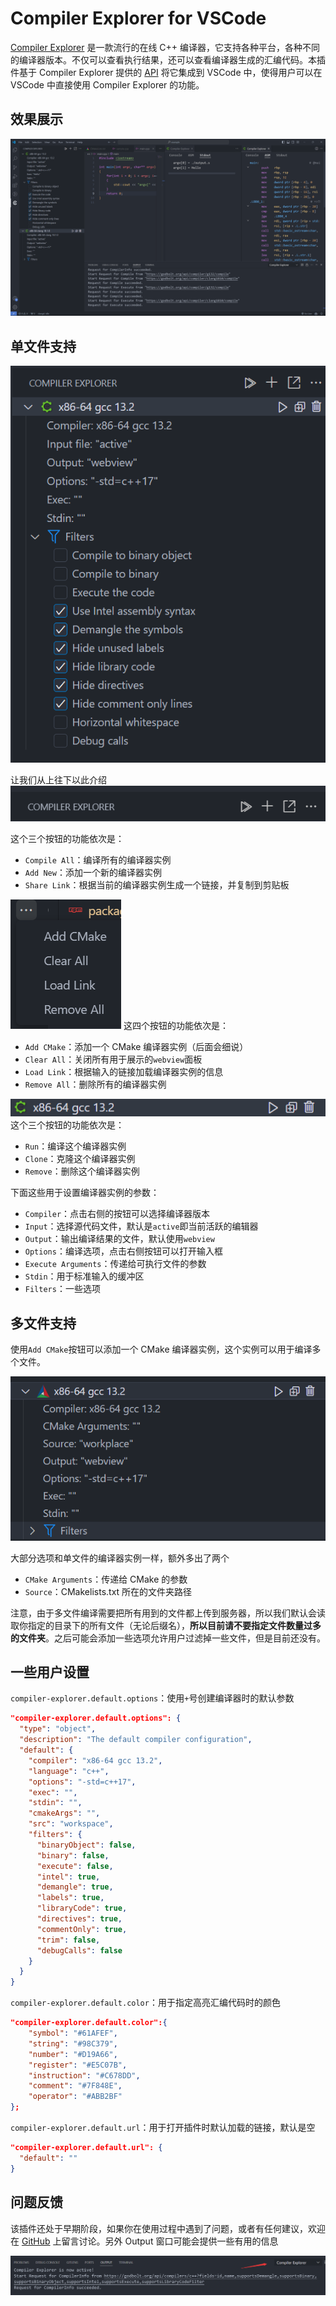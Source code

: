 # Compiler Explorer for VSCode
[Compiler Explorer](https://github.com/compiler-explorer/compiler-explorer) 是一款流行的在线 C++ 编译器，它支持各种平台，各种不同的编译器版本。不仅可以查看执行结果，还可以查看编译器生成的汇编代码。本插件基于 Compiler Explorer 提供的 [API](https://github.com/compiler-explorer/compiler-explorer/blob/main/docs/API.md) 将它集成到 VSCode 中，使得用户可以在 VSCode 中直接使用 Compiler Explorer 的功能。

## 效果展示

![Display](docs/Display.png)

## 单文件支持

![UI](docs/SingleFile.png)

让我们从上往下以此介绍
![view](docs/View.png)

这个三个按钮的功能依次是：
- `Compile All`：编译所有的编译器实例
- `Add New`：添加一个新的编译器实例
- `Share Link`：根据当前的编译器实例生成一个链接，并复制到剪贴板

![Extra](docs/Extra.png)
这四个按钮的功能依次是：
- `Add CMake`：添加一个 CMake 编译器实例（后面会细说）
- `Clear All`：关闭所有用于展示的`webview`面板
- `Load Link`：根据输入的链接加载编译器实例的信息
- `Remove All`：删除所有的编译器实例

![instance](docs/Instance.png)
这个三个按钮的功能依次是：
- `Run`：编译这个编译器实例
- `Clone`：克隆这个编译器实例
- `Remove`：删除这个编译器实例

下面这些用于设置编译器实例的参数：

- `Compiler`：点击右侧的按钮可以选择编译器版本
- `Input`：选择源代码文件，默认是`active`即当前活跃的编辑器
- `Output`：输出编译结果的文件，默认使用`webview`
- `Options`：编译选项，点击右侧按钮可以打开输入框
- `Execute Arguments`：传递给可执行文件的参数
- `Stdin`：用于标准输入的缓冲区
- `Filters`：一些选项

## 多文件支持
使用`Add CMake`按钮可以添加一个 CMake 编译器实例，这个实例可以用于编译多个文件。

![CMake](docs/CMake.png)

大部分选项和单文件的编译器实例一样，额外多出了两个
- `CMake Arguments`：传递给 CMake 的参数
- `Source`：CMakelists.txt 所在的文件夹路径

注意，由于多文件编译需要把所有用到的文件都上传到服务器，所以我们默认会读取你指定的目录下的所有文件（无论后缀名），**所以目前请不要指定文件数量过多的文件夹**。之后可能会添加一些选项允许用户过滤掉一些文件，但是目前还没有。

## 一些用户设置
`compiler-explorer.default.options`：使用`+`号创建编译器时的默认参数
```json
"compiler-explorer.default.options": {
  "type": "object",
  "description": "The default compiler configuration",
  "default": {
    "compiler": "x86-64 gcc 13.2",
    "language": "c++",
    "options": "-std=c++17",
    "exec": "",
    "stdin": "",
    "cmakeArgs": "",
    "src": "workspace",
    "filters": {
      "binaryObject": false,
      "binary": false,
      "execute": false,
      "intel": true,
      "demangle": true,
      "labels": true,
      "libraryCode": true,
      "directives": true,
      "commentOnly": true,
      "trim": false,
      "debugCalls": false
    }
  }
}
```

`compiler-explorer.default.color`：用于指定高亮汇编代码时的颜色
```json
"compiler-explorer.default.color":{
    "symbol": "#61AFEF",
    "string": "#98C379",
    "number": "#D19A66",
    "register": "#E5C07B",
    "instruction": "#C678DD",
    "comment": "#7F848E",
    "operator": "#ABB2BF"
};
```
`compiler-explorer.default.url`：用于打开插件时默认加载的链接，默认是空
```json
"compiler-explorer.default.url": {
  "default": ""
}
```

## 问题反馈
该插件还处于早期阶段，如果你在使用过程中遇到了问题，或者有任何建议，欢迎在 [GitHub](https://github.com/16bit-ykiko/vscode-compiler-explorer) 上留言讨论。另外 Output 窗口可能会提供一些有用的信息

![Output](docs/Output.png)